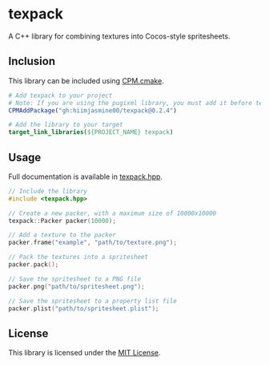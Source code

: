 # texpack
A C++ library for combining textures into Cocos-style spritesheets.

## Inclusion
This library can be included using [CPM.cmake](https://github.com/cpm-cmake/CPM.cmake).
```cmake
# Add texpack to your project
# Note: If you are using the pugixml library, you must add it before texpack
CPMAddPackage("gh:hiimjasmine00/texpack@0.2.4")

# Add the library to your target
target_link_libraries(${PROJECT_NAME} texpack)
```

## Usage
Full documentation is available in [texpack.hpp](./include/texpack.hpp).
```cpp
// Include the library
#include <texpack.hpp>

// Create a new packer, with a maximum size of 10000x10000
texpack::Packer packer(10000);

// Add a texture to the packer
packer.frame("example", "path/to/texture.png");

// Pack the textures into a spritesheet
packer.pack();

// Save the spritesheet to a PNG file
packer.png("path/to/spritesheet.png");

// Save the spritesheet to a property list file
packer.plist("path/to/spritesheet.plist");
```

## License
This library is licensed under the [MIT License](./LICENSE).